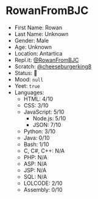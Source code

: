 # RowanFromBJC
* First Name: Rowan
* Last Name: Unknown
* Gender: Male
* Age: Unknown
* Location: Antartica
* Repl.it: [@RowanFromBJC](https://repl.it/@RowanFromBJC)
* Scratch: [@cheeseburgerking8](https://scratch.mit.edu/users/cheeseburgerking8)
* Status: :taco:
* Mood: `null`
* Yeet: `true`
* Languages:
  - HTML: 4/10
  - CSS: 3/10
  - JavaScript: 5/10
    - Node.js: 5/10
    - JSON: 7/10
  - Python: 3/10
  - Java: 0/10
  - Bash: 1/10
  - C, C#, C++: N/A
  - PHP: N/A
  - ASP: N/A
  - JSP: N/A
  - SQL: N/A
  - LOLCODE: 2/10
  - Assembly: 0/10
